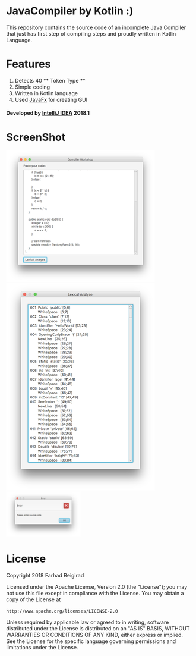 # JavaCompiler by Kotlin :)

This repository contains the source code of an incomplete Java Compiler that just has first step of compiling steps and proudly written in Kotlin Language.


#   Features
1.  Detects 40 ** Token Type **
1.  Simple coding
1.  Written in Kotlin language
1.  Used [JavaFx][1] for creating GUI

####  Developed by [IntelliJ IDEA][2] 2018.1


#   ScreenShot
<img src="shot/01.png" width="400px" height="auto">
<img src="shot/02.png" width="400px" height="auto">
<img src="shot/03.png" width="200px" height="auto">


#   License
Copyright 2018 Farhad Beigirad

Licensed under the Apache License, Version 2.0 (the "License");
you may not use this file except in compliance with the License.
You may obtain a copy of the License at

    http://www.apache.org/licenses/LICENSE-2.0

Unless required by applicable law or agreed to in writing, software
distributed under the License is distributed on an "AS IS" BASIS,
WITHOUT WARRANTIES OR CONDITIONS OF ANY KIND, either express or implied.
See the License for the specific language governing permissions and
limitations under the License.

[1]: http://www.oracle.com/technetwork/java/javafx/overview/index.html
[2]: https://www.jetbrains.com/idea/